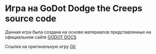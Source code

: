 # Игра на GoDot Dodge the Creeps source code

Данная игра была создана на основе материалов представленных на официальном сайте [GODOT DOCS](https://godot-ru.readthedocs.io/ru/4.x/getting_started/first_2d_game/index.html#)

Ссылка на оригинальную игру [Git](https://github.com/godotengine/godot-demo-projects/tree/master/2d/dodge_the_creeps)